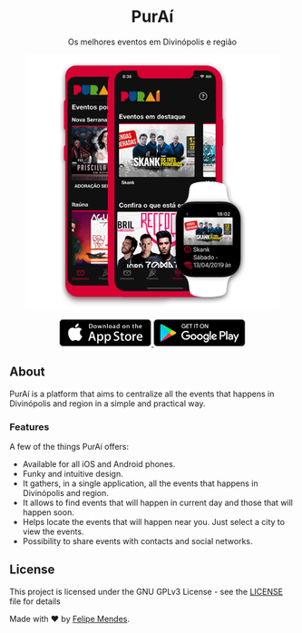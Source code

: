 <h1 align="center">PurAí</h1>

<p align="center">
  Os melhores eventos em Divinópolis e região
</p>

<p align="center">
  <a href="https://purai.io">
    <img alt="PurAí" title="PurAí" src="./images/app.png" width="450">
  </a>
</p>

<p align="center">
  <a href="https://itunes.apple.com/us/app/pura%C3%AD/id1067098059?l=pt&ls=1&mt=8">
    <img alt="Download on the App Store" title="App Store" src="./images/app-store.svg" height="48px">
  </a>
  <a href="https://play.google.com/store/apps/details?id=com.felipemendes.purai">
    <img alt="Get it on Google Play" title="Google Play" src="./images/google-play.png" height="48px">
  </a>
</p>

## About

PurAí is a platform that aims to centralize all the events that happens in Divinópolis and region in a simple and practical way.

### Features

A few of the things PurAí offers:

* Available for all iOS and Android phones.
* Funky and intuitive design.
* It gathers, in a single application, all the events that happens in Divinópolis and region.
* It allows to find events that will happen in current day and those that will happen soon.
* Helps locate the events that will happen near you. Just select a city to view the events.
* Possibility to share events with contacts and social networks.

## License
This project is licensed under the GNU GPLv3 License - see the [LICENSE](LICENSE) file for details

Made with :heart: by [Felipe Mendes](https://github.com/felipemendes).
